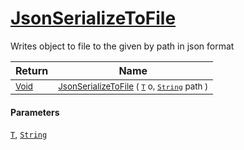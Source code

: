 # [JsonSerializeToFile](./SerializationHelper-100664073.md)

Writes object to file to the given by path in json format

| Return | Name | 
| --- | --- | 
| <sub>[Void](https://docs.microsoft.com/en-us/dotnet/api/System.Void)</sub>| <sub>[JsonSerializeToFile](./SerializationHelper-100664073.md) ( [`T`](./SerializationHelper-100664073.md) o, [`String`](https://docs.microsoft.com/en-us/dotnet/api/System.String) path )</sub>| <br>


#### Parameters
[`T`](./SerializationHelper-100664073.md), [`String`](https://docs.microsoft.com/en-us/dotnet/api/System.String)